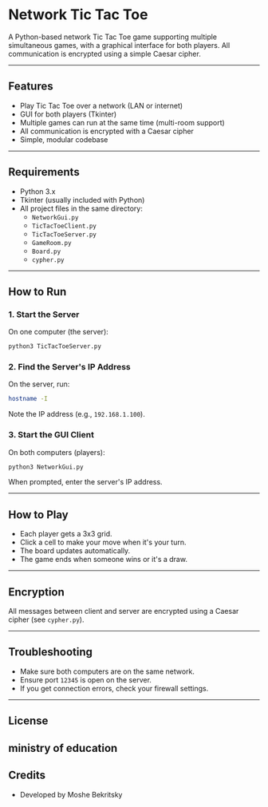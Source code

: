 # Network Tic Tac Toe

A Python-based network Tic Tac Toe game supporting multiple simultaneous games, with a graphical interface for both players. All communication is encrypted using a simple Caesar cipher.

---

## Features

- Play Tic Tac Toe over a network (LAN or internet)
- GUI for both players (Tkinter)
- Multiple games can run at the same time (multi-room support)
- All communication is encrypted with a Caesar cipher
- Simple, modular codebase

---

## Requirements

- Python 3.x
- Tkinter (usually included with Python)
- All project files in the same directory:
  - `NetworkGui.py`
  - `TicTacToeClient.py`
  - `TicTacToeServer.py`
  - `GameRoom.py`
  - `Board.py`
  - `cypher.py`

---

## How to Run

### 1. Start the Server

On one computer (the server):

```sh
python3 TicTacToeServer.py
```

### 2. Find the Server's IP Address

On the server, run:

```sh
hostname -I
```

Note the IP address (e.g., `192.168.1.100`).

### 3. Start the GUI Client

On both computers (players):

```sh
python3 NetworkGui.py
```

When prompted, enter the server's IP address.

---

## How to Play

- Each player gets a 3x3 grid.
- Click a cell to make your move when it's your turn.
- The board updates automatically.
- The game ends when someone wins or it's a draw.

---

## Encryption

All messages between client and server are encrypted using a Caesar cipher (see `cypher.py`).

---

## Troubleshooting

- Make sure both computers are on the same network.
- Ensure port `12345` is open on the server.
- If you get connection errors, check your firewall settings.

---

## License

ministry of education
---

## Credits

- Developed by Moshe Bekritsky
